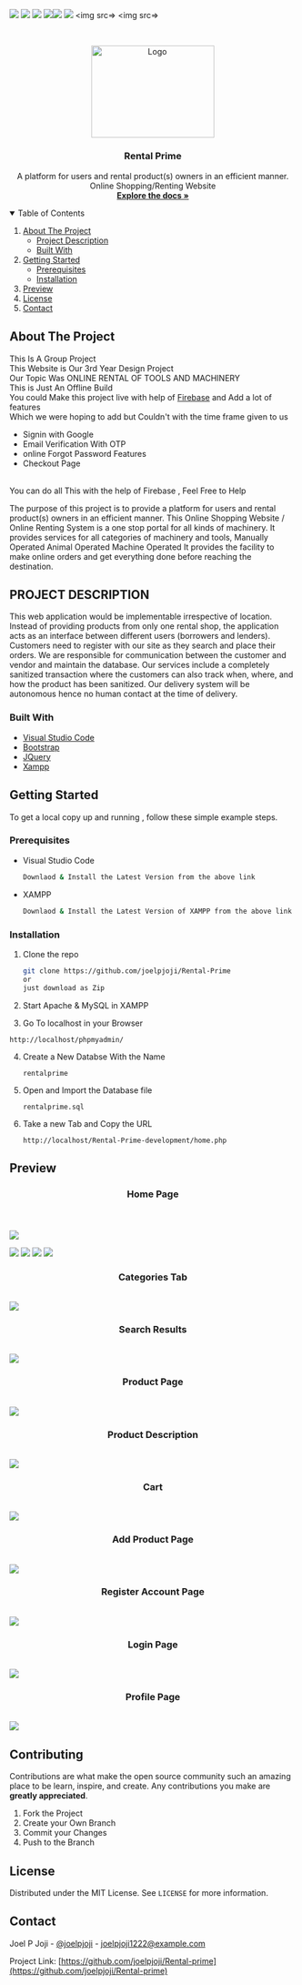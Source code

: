 <img src=https://img.shields.io/github/contributors-anon/joelpjoji/Rental-Prime> <img src=https://img.shields.io/github/license/joelpjoji/Rental-Prime> <img src=https://img.shields.io/github/v/release/joelpjoji/Rental-Prime?include_prereleases> <img src=https://img.shields.io/github/last-commit/joelpjoji/Rental-Prime><img src=https://img.shields.io/github/languages/count/joelpjoji/Rental-Prime> <img src=https://img.shields.io/github/downloads/joelpjoji/Rental-Prime/total> <img src=> <img src=>
<!-- PROJECT LOGO -->
<br />
<p align="center">
  <a href="https://github.com/joelpjoji/Rental-Prime">
    <img src="https://github.com/joelpjoji/Rental-Prime/blob/main/images/short%20logo%20(for%20dark%20bg).png" alt="Logo" width="215.5" height="161.5">
  </a>

  <h3 align="center">Rental Prime</h3>

  <p align="center">
    A platform for users and rental product(s) owners in an efficient manner. <br /> Online Shopping/Renting Website 
    <br />
    <a href="https://github.com/joelpjoji/Rental-Prime"><strong>Explore the docs »</strong></a>
    <br />


<!-- TABLE OF CONTENTS -->
<details open="open">
  <summary>Table of Contents</summary>
  <ol>
    <li>
      <a href="#about-the-project">About The Project</a>
      <ul>
        <li><a href="#project-description">Project Description</a></li>
      </ul>
      <ul>
        <li><a href="#built-with">Built With</a></li>
      </ul>
    </li>
    <li>
      <a href="#getting-started">Getting Started</a>
      <ul>
        <li><a href="#prerequisites">Prerequisites</a></li>
        <li><a href="#installation">Installation</a></li>
      </ul>
    </li>
    <li><a href="#Preview">Preview</a></li>
    <li><a href="#license">License</a></li>
    <li><a href="#contact">Contact</a></li>
  </ol>
</details>



<!-- ABOUT THE PROJECT -->
## About The Project
This Is A Group Project <br />
This Website is Our 3rd Year Design Project <br />
Our Topic Was ONLINE RENTAL OF TOOLS AND MACHINERY <br />
This is Just An Offline Build <br />
You could Make this project live with help of [Firebase](https://console.firebase.google.com) and Add a lot of features <br />Which we were hoping to add but Couldn't with the time frame given to us <br />

* Signin with Google 
* Email Verification With OTP
* online Forgot Password Features
* Checkout Page
<br />
You can do all This with the help of Firebase , Feel Free to Help
<br />


The purpose of this project is to provide a platform for users and rental product(s) owners in an efficient manner.
This Online Shopping Website / Online Renting System is a one stop portal for all kinds of machinery. It provides services for all categories of machinery and tools, 
Manually Operated
Animal Operated
Machine Operated
It provides the facility to make online orders and get everything done before reaching the destination.

## PROJECT DESCRIPTION

This web application would be implementable irrespective of location. Instead of providing products from only one rental shop, the application acts as an interface between different users (borrowers and lenders).
Customers need to register with our site as they search and place their orders. We are responsible for communication between the customer and vendor and maintain the database. Our services include a completely sanitized transaction where the customers can also track when, where, and how the product has been sanitized. Our delivery system will be autonomous hence no human contact at the time of delivery.


### Built With
* [Visual Studio Code](https://code.visualstudio.com)
* [Bootstrap](https://getbootstrap.com)
* [JQuery](https://jquery.com)
* [Xampp](https://www.apachefriends.org/index.html)


<!-- GETTING STARTED -->
## Getting Started

To get a local copy up and running , follow these simple example steps.

### Prerequisites


* Visual Studio Code
  ```sh
  Downlaod & Install the Latest Version from the above link
  ```
* XAMPP
  ```sh
  Downlaod & Install the Latest Version of XAMPP from the above link
  ```

### Installation

1. Clone the repo
   ```sh
   git clone https://github.com/joelpjoji/Rental-Prime
   or
   just download as Zip
   ```
2. Start Apache & MySQL in XAMPP

3. Go To localhost in your Browser
  ```
  http://localhost/phpmyadmin/
  ```
4. Create a New Databse With the Name 
    ```
    rentalprime 
    ```
5. Open and Import the Database file
    ```
    rentalprime.sql
    ```
6. Take a new Tab and Copy the URL
    ```
    http://localhost/Rental-Prime-development/home.php
    ```

<!-- Screenshots -->
## Preview
<h3 align="center">Home Page</h3>
<h3 align="center"></h3>
<br />
<align="center"> 
  
![](https://github.com/joelpjoji/Rental-Prime/blob/main/Screenshots/recording.gif)

<img src="https://github.com/joelpjoji/Rental-Prime/blob/main/Screenshots/home1.png">

<img src="https://github.com/joelpjoji/Rental-Prime/blob/main/Screenshots/home2.png">

<img src="https://github.com/joelpjoji/Rental-Prime/blob/main/Screenshots/home3.png">

<img src="https://github.com/joelpjoji/Rental-Prime/blob/main/Screenshots/home4.png">

<br />
<p align="center">
  <h3 align="center">Categories Tab</h3>
  <br />
<img src="https://github.com/joelpjoji/Rental-Prime/blob/main/Screenshots/categories.png">

<br />
<p align="center">
<h3 align="center">Search Results</h3>
 <br /> 
<img src="https://github.com/joelpjoji/Rental-Prime/blob/main/Screenshots/search.png">

<br />
<p align="center">
<h3 align="center"> Product Page</h3>
  <br />
<img src="https://github.com/joelpjoji/Rental-Prime/blob/main/Screenshots/product.png">

<br />
<p align="center">
<h3 align="center">Product Description</h3> 
  <br />
<img src="https://github.com/joelpjoji/Rental-Prime/blob/main/Screenshots/productDis.png">

<br />
<p align="center">
<h3 align="center">Cart </h3> 
  <br />
<img src="https://github.com/joelpjoji/Rental-Prime/blob/main/Screenshots/cart.png">

<br />
<p align="center">
<h3 align="center">Add Product Page </h3> 
 <br /> 
<img src="https://github.com/joelpjoji/Rental-Prime/blob/main/Screenshots/Addproduct.png">

<br />
<p align="center">
<h3 align="center">Register Account Page</h3> 
<br />  
<img src="https://github.com/joelpjoji/Rental-Prime/blob/main/Screenshots/register.png">

<br />
<p align="center">
<h3 align="center"> Login Page</h3>
  <br />
<img src="https://github.com/joelpjoji/Rental-Prime/blob/main/Screenshots/login.png">

<br />
<p align="center">
<h3 align="center">Profile Page</h3> 
 <br /> 
<img src="https://github.com/joelpjoji/Rental-Prime/blob/main/Screenshots/profile.png">

<!-- CONTRIBUTING -->
## Contributing

Contributions are what make the open source community such an amazing place to be learn, inspire, and create. Any contributions you make are **greatly appreciated**.

1. Fork the Project
2. Create your Own Branch 
3. Commit your Changes 
4. Push to the Branch 




<!-- LICENSE -->
## License

Distributed under the MIT License. See `LICENSE` for more information.



<!-- CONTACT -->
## Contact

Joel P Joji - [@joelpjoji](https://twitter.com/joelpjoji) - joelpjoji1222@example.com

Project Link: [https://github.com/joelpjoji/Rental-prime](https://github.com/joelpjoji/Rental-prime)



